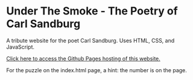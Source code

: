 # Under The Smoke - The Poetry of Carl Sandburg
A tribute website for the poet Carl Sandburg. Uses HTML, CSS, and JavaScript.

[Click here to access the Github Pages hosting of this website.](https://l-s-farlee.github.io/underthesmoke/)

For the puzzle on the index.html page, a hint: the number is on the page.
